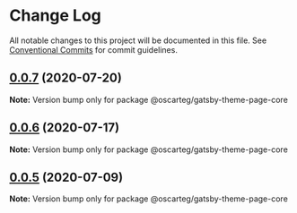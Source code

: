# Change Log

All notable changes to this project will be documented in this file.
See [Conventional Commits](https://conventionalcommits.org) for commit guidelines.

## [0.0.7](https://github.com/oscarteg/gatsby-themes/compare/@oscarteg/gatsby-theme-page-core@0.0.6...@oscarteg/gatsby-theme-page-core@0.0.7) (2020-07-20)

**Note:** Version bump only for package @oscarteg/gatsby-theme-page-core

## [0.0.6](https://github.com/oscarteg/gatsby-themes/compare/@oscarteg/gatsby-theme-page-core@0.0.5...@oscarteg/gatsby-theme-page-core@0.0.6) (2020-07-17)

**Note:** Version bump only for package @oscarteg/gatsby-theme-page-core

## [0.0.5](https://github.com/oscarteg/gatsby-themes/compare/@oscarteg/gatsby-theme-page-core@0.0.4...@oscarteg/gatsby-theme-page-core@0.0.5) (2020-07-09)

**Note:** Version bump only for package @oscarteg/gatsby-theme-page-core
